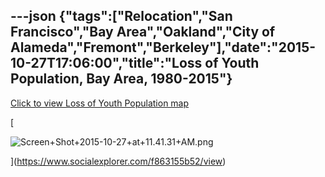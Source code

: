 ---json
{"tags":["Relocation","San Francisco","Bay Area","Oakland","City of Alameda","Fremont","Berkeley"],"date":"2015-10-27T17:06:00","title":"Loss of Youth Population, Bay Area, 1980-2015"}
---

[Click to view Loss of Youth Population map](https://www.socialexplorer.com/f863155b52/view)

[

![Screen+Shot+2015-10-27+at+11.41.31+AM.png](https://images.squarespace-cdn.com/content/v1/52b7d7a6e4b0b3e376ac8ea2/1514138771098-5JM4BD0HNON2IUZR2087/ke17ZwdGBToddI8pDm48kNMaga6Vg-3gVQz4iapgWTVZw-zPPgdn4jUwVcJE1ZvWQUxwkmyExglNqGp0IvTJZamWLI2zvYWH8K3-s_4yszcp2ryTI0HqTOaaUohrI8PIwkw7hMga0RPz6G20iutcJrgoEdB7oRTuZ-OIwNkAO7I/Screen%2BShot%2B2015-10-27%2Bat%2B11.41.31%2BAM.png)

](https://www.socialexplorer.com/f863155b52/view)
